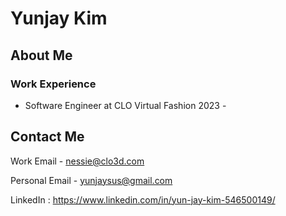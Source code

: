 # Yunjay Kim

## About Me
### Work Experience
- Software Engineer at CLO Virtual Fashion 2023 -

## Contact Me
Work Email - nessie@clo3d.com

Personal Email - yunjaysus@gmail.com

LinkedIn : https://www.linkedin.com/in/yun-jay-kim-546500149/

<!--
-->
